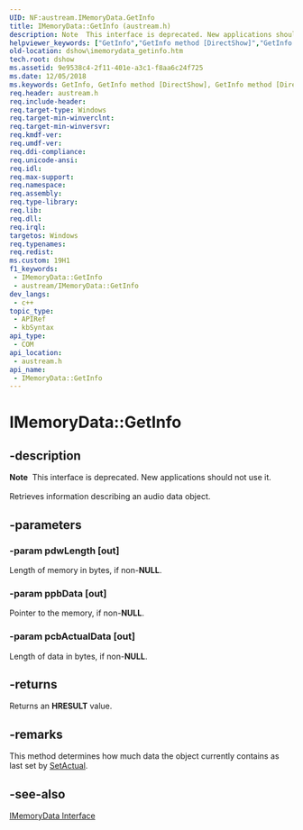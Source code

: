 ```yaml
---
UID: NF:austream.IMemoryData.GetInfo
title: IMemoryData::GetInfo (austream.h)
description: Note  This interface is deprecated. New applications should not use it. Retrieves information describing an audio data object.
helpviewer_keywords: ["GetInfo","GetInfo method [DirectShow]","GetInfo method [DirectShow]","IMemoryData interface","IMemoryData interface [DirectShow]","GetInfo method","IMemoryData.GetInfo","IMemoryData::GetInfo","IMemoryDataGetInfo","austream/IMemoryData::GetInfo","dshow.imemorydata_getinfo"]
old-location: dshow\imemorydata_getinfo.htm
tech.root: dshow
ms.assetid: 9e9538c4-2f11-401e-a3c1-f8aa6c24f725
ms.date: 12/05/2018
ms.keywords: GetInfo, GetInfo method [DirectShow], GetInfo method [DirectShow],IMemoryData interface, IMemoryData interface [DirectShow],GetInfo method, IMemoryData.GetInfo, IMemoryData::GetInfo, IMemoryDataGetInfo, austream/IMemoryData::GetInfo, dshow.imemorydata_getinfo
req.header: austream.h
req.include-header: 
req.target-type: Windows
req.target-min-winverclnt: 
req.target-min-winversvr: 
req.kmdf-ver: 
req.umdf-ver: 
req.ddi-compliance: 
req.unicode-ansi: 
req.idl: 
req.max-support: 
req.namespace: 
req.assembly: 
req.type-library: 
req.lib: 
req.dll: 
req.irql: 
targetos: Windows
req.typenames: 
req.redist: 
ms.custom: 19H1
f1_keywords:
 - IMemoryData::GetInfo
 - austream/IMemoryData::GetInfo
dev_langs:
 - c++
topic_type:
 - APIRef
 - kbSyntax
api_type:
 - COM
api_location:
 - austream.h
api_name:
 - IMemoryData::GetInfo
---
```


# IMemoryData::GetInfo


## -description

<div class="alert"><b>Note</b>  This interface is deprecated. New applications should not use it.</div>
<div> </div>
Retrieves information describing an audio data object.

## -parameters

### -param pdwLength [out]

Length of memory in bytes, if non-<b>NULL</b>.

### -param ppbData [out]

Pointer to the memory, if non-<b>NULL</b>.

### -param pcbActualData [out]

Length of data in bytes, if non-<b>NULL</b>.

## -returns

Returns an <b>HRESULT</b> value.

## -remarks

This method determines how much data the object currently contains as last set by <a href="/windows/desktop/api/austream/nf-austream-imemorydata-setactual">SetActual</a>.

## -see-also

<a href="/windows/desktop/api/austream/nn-austream-imemorydata">IMemoryData Interface</a>

